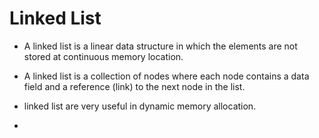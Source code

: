 # Linked List 
- A linked list is a linear data structure in which the elements are not stored at continuous memory location.
  
- A linked list is a collection of nodes where each node contains a data field and a reference (link) to the 
  next node in the list.

- linked list are very useful in dynamic memory allocation.

- 
 